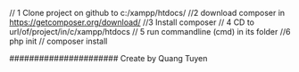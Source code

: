 // 1 
Clone project on github to c:/xampp/htdocs/
//2 
download composer in https://getcomposer.org/download/
//3 
Install  composer
// 4 
CD  to url/of/project/in/c/xampp/htdocs
// 5
run commandline (cmd) in its folder
//6 
php init 
// 
composer install


###################### 
Create by Quang Tuyen